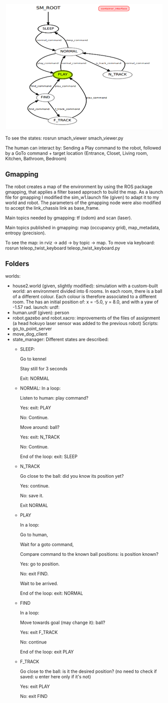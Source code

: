 
<p align="center">
  <img height="400" width="500" src="https://github.com/ChiaraSapo/exp-rob-assignment3/blob/master/exp_assignment3/images/Screenshot%20from%202020-12-28%2016-05-37.png?raw=true "Title"">
</p>


To see the states: rosrun smach_viewer smach_viewer.py


The human can interact by:
Sending a Play command to the robot, followed by a GoTo command + target location (Entrance,
Closet, Living room, Kitchen, Bathroom, Bedroom)

## Gmapping
The robot creates a map of the environment by using the ROS package gmapping, that applies a filter based approach to build the map. As a launch file for gmapping I modified the sim_w1.launch file (given) to adapt it to my world and robot. The parameters of the gmapping node were also modified to accept the link_chassis link as base_frame.

Main topics needed by gmapping: tf (odom) and scan (laser).

Main topics  published in gmapping: map (occupancy grid), map_metadata, entropy (precision).

To see the map: in rviz -> add -> by topic -> map. To move via keyboard: rosrun teleop_twist_keyboard teleop_twist_keyboard.py 


## Folders
worlds: 
- house2.world (given, slightly modified): simulation with a custom-built world: an environment divided into 6 rooms. In each room, there is a ball of a different colour. Each colour is therefore associated to a different room. The has an initial position of: x = -5.0, y = 8.0, and with a yaw of -1.57 rad.
launch:
urdf: 
- human.urdf (given): person
- robot.gazebo and robot.xacro: improvements of the files of assignment  (a head hokuyo laser sensor was added to the previous robot)
Scripts: 
- go_to_point_server
- move_dog_client
- state_manager: Different states are described:
  - SLEEP: 
  
    Go to kennel
    
    Stay still for 3 seconds
    
    Exit: NORMAL
    
  - NORMAL: In a loop:
  
    Listen to human: play command?
    
    Yes: exit: PLAY
    
    No: Continue.
    
    Move around: ball?
    
    Yes: exit: N_TRACK
    
    No: Continue.
    
    End of the loop: exit: SLEEP

  - N_TRACK
  
    Go close to the ball: did you know its position yet?
    
    Yes: continue.

    No: save it.
    
    Exit NORMAL

  - PLAY
   
    In a loop:
    
    Go to human,
    
    Wait for a goto command,
    
    Compare command to the known ball positions: is position known?
    
    Yes: go to position.
    
    No: exit FIND.
    
    Wait to be arrived.
    
    End of the loop: exit: NORMAL

  - FIND
    
    In a loop:
    
    Move towards goal (may change it): ball?
    
    Yes: exit F_TRACK
    
    No: continue
    
    End of the loop: exit PLAY

  - F_TRACK
    
    Go close to the ball: is it the desired position? (no need to check if saved: u enter here only if it's not)
    
    Yes: exit PLAY
    
    No: exit FIND
